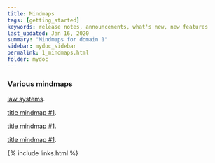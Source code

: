 ```yaml
---
title: Mindmaps
tags: [getting_started]
keywords: release notes, announcements, what's new, new features
last_updated: Jan 16, 2020
summary: "Mindmaps for domain 1"
sidebar: mydoc_sidebar
permalink: 1_mindmaps.html
folder: mydoc
---
```


### Various mindmaps

[law systems](https://app.gitmind.com/doc/6ae44959).

[title mindmap #1](https://github.com/tomjoht/jekylldoctheme-separate-outputs).

[title mindmap #1](https://github.com/tomjoht/jekylldoctheme-separate-outputs).

[title mindmap #1](https://github.com/tomjoht/jekylldoctheme-separate-outputs).



{% include links.html %}
